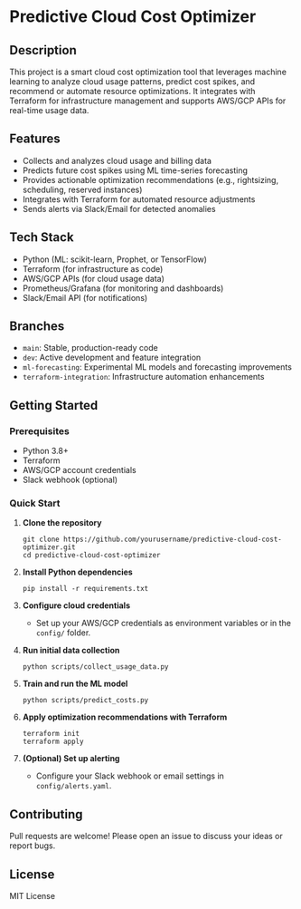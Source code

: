 # Predictive Cloud Cost Optimizer

## Description
This project is a smart cloud cost optimization tool that leverages machine learning to analyze cloud usage patterns, predict cost spikes, and recommend or automate resource optimizations. It integrates with Terraform for infrastructure management and supports AWS/GCP APIs for real-time usage data.

## Features
- Collects and analyzes cloud usage and billing data
- Predicts future cost spikes using ML time-series forecasting
- Provides actionable optimization recommendations (e.g., rightsizing, scheduling, reserved instances)
- Integrates with Terraform for automated resource adjustments
- Sends alerts via Slack/Email for detected anomalies

## Tech Stack
- Python (ML: scikit-learn, Prophet, or TensorFlow)
- Terraform (for infrastructure as code)
- AWS/GCP APIs (for cloud usage data)
- Prometheus/Grafana (for monitoring and dashboards)
- Slack/Email API (for notifications)

## Branches
- `main`: Stable, production-ready code
- `dev`: Active development and feature integration
- `ml-forecasting`: Experimental ML models and forecasting improvements
- `terraform-integration`: Infrastructure automation enhancements

## Getting Started

### Prerequisites
- Python 3.8+
- Terraform
- AWS/GCP account credentials
- Slack webhook (optional)

### Quick Start

1. **Clone the repository**
    ```
    git clone https://github.com/yourusername/predictive-cloud-cost-optimizer.git
    cd predictive-cloud-cost-optimizer
    ```

2. **Install Python dependencies**
    ```
    pip install -r requirements.txt
    ```

3. **Configure cloud credentials**
    - Set up your AWS/GCP credentials as environment variables or in the `config/` folder.

4. **Run initial data collection**
    ```
    python scripts/collect_usage_data.py
    ```

5. **Train and run the ML model**
    ```
    python scripts/predict_costs.py
    ```

6. **Apply optimization recommendations with Terraform**
    ```
    terraform init
    terraform apply
    ```

7. **(Optional) Set up alerting**
    - Configure your Slack webhook or email settings in `config/alerts.yaml`.

## Contributing
Pull requests are welcome! Please open an issue to discuss your ideas or report bugs.

## License
MIT License
